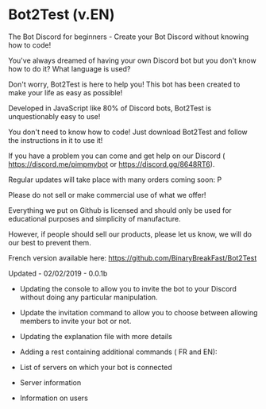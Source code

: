 # Bot2Test (v.EN)
The Bot Discord for beginners - Create your Bot Discord without knowing how to code!

You've always dreamed of having your own Discord bot but you don't know how to do it? What language is used?

Don't worry, Bot2Test is here to help you! This bot has been created to make your life as easy as possible!

Developed in JavaScript like 80% of Discord bots, Bot2Test is unquestionably easy to use!

You don't need to know how to code! Just download Bot2Test and follow the instructions in it to use it!

If you have a problem you can come and get help on our Discord ( https://discord.me/pimpmybot or https://discord.gg/8648RT6).

Regular updates will take place with many orders coming soon: P

Please do not sell or make commercial use of what we offer!

Everything we put on Github is licensed and should only be used for educational purposes and simplicity of manufacture.

However, if people should sell our products, please let us know, we will do our best to prevent them.


French version available here: https://github.com/BinaryBreakFast/Bot2Test


Updated - 02/02/2019 - 0.0.1b

- Updating the console to allow you to invite the bot to your Discord without doing any particular manipulation.
- Update the invitation command to allow you to choose between allowing members to invite your bot or not.
- Updating the explanation file with more details
- Adding a rest containing additional commands ( FR and EN):

- List of servers on which your bot is connected
- Server information
- Information on users
